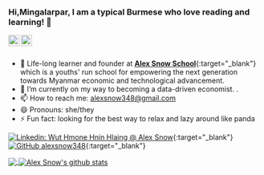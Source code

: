 ### Hi,Mingalarpar, I am a typical Burmese who love reading and learning! 👋

<a href="https://www.linkedin.com/in/wuthmonehninhlaing/">
  <img align="left" alt="My Linkdein" width="22px" src="https://cdn.jsdelivr.net/npm/simple-icons@v3/icons/linkedin.svg" />
</a>
<a href="https://github.com/alexsnow348">
  <img align="left" alt="Alex Snow's Github" width="22px" src="https://cdn.jsdelivr.net/npm/simple-icons@v3/icons/github.svg" />
</a>

<br/>
<br/>

- 🔭 Life-long learner and founder at [**Alex Snow School**](https://www.alexsnowschool.org/){:target="\_blank"} which is a youths' run school for empowering the next generation towards Myanmar economic and technological advancement. 
- 🌱 I’m currently on my way to becoming a data-driven economist. .
- 📫 How to reach me: alexsnow348@gmail.com
- 😄 Pronouns: she/they
- ⚡ Fun fact: looking for the best way to relax and lazy around like panda

[![Linkedin: Wut Hmone Hnin Hlaing @ Alex Snow](https://img.shields.io/badge/-AlexSnow-blue?style=flat-square&logo=Linkedin&logoColor=white&link=https://www.linkedin.com/in/wuthmonehninhlaing/)](https://www.linkedin.com/in/wuthmonehninhlaing/){:target="\_blank"}
[![GitHub alexsnow348](https://img.shields.io/github/followers/alexsnow348?label=follow&style=social)](https://cdn.jsdelivr.net/npm/simple-icons@v3/icons/github.svg){:target="\_blank"}

<a href="https://github.com/alexsnow348" target="_blank">
  <img align="center" src="https://github-readme-stats.vercel.app/api/top-langs/?username=alexsnow348&theme=light&hide_langs_below=1" />
</a>
<a href="https://github.com/alexsnow348" target="_blank">
 <img align="center" src="https://github-readme-stats.vercel.app/api?username=alexsnow34&show_icons=true&theme=light&line_height=27" alt="Alex Snow's github stats"/>
</a>

